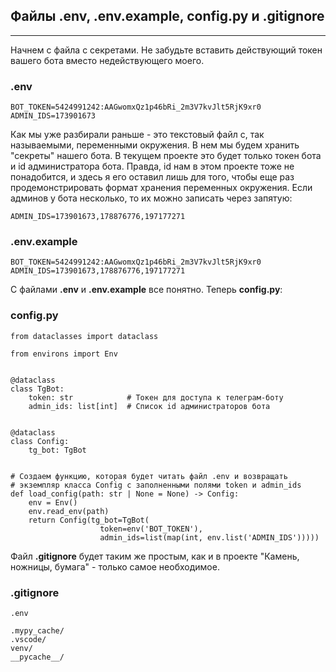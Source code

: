 ## Файлы .env, .env.example, config.py и .gitignore
------------------------------------------------

Начнем с файла с секретами. Не забудьте вставить действующий токен вашего бота вместо недействующего моего.

### .env

    BOT_TOKEN=5424991242:AAGwomxQz1p46bRi_2m3V7kvJlt5RjK9xr0
    ADMIN_IDS=173901673

Как мы уже разбирали раньше - это текстовый файл с, так называемыми, переменными окружения. В нем мы будем хранить "секреты" нашего бота. В текущем проекте это будет только токен бота и id администратора бота. Правда, id нам в этом проекте тоже не понадобится, и здесь я его оставил лишь для того, чтобы еще раз продемонстрировать формат хранения переменных окружения. Если админов у бота несколько, то их можно записать через запятую:

    ADMIN_IDS=173901673,178876776,197177271

### .env.example

    BOT_TOKEN=5424991242:AAGwomxQz1p46bRi_2m3V7kvJlt5RjK9xr0
    ADMIN_IDS=173901673,178876776,197177271

С файлами **.env** и **.env.example** все понятно. Теперь **config.py**:

### config.py

    from dataclasses import dataclass
    
    from environs import Env
    
    
    @dataclass
    class TgBot:
        token: str            # Токен для доступа к телеграм-боту
        admin_ids: list[int]  # Список id администраторов бота
    
    
    @dataclass
    class Config:
        tg_bot: TgBot
    
    
    # Создаем функцию, которая будет читать файл .env и возвращать
    # экземпляр класса Config с заполненными полями token и admin_ids
    def load_config(path: str | None = None) -> Config:
        env = Env()
        env.read_env(path)
        return Config(tg_bot=TgBot(
                        token=env('BOT_TOKEN'),
                        admin_ids=list(map(int, env.list('ADMIN_IDS')))))

Файл **.gitignore** будет таким же простым, как и в проекте "Камень, ножницы, бумага" - только самое необходимое.

### .gitignore

    .env
    
    .mypy_cache/
    .vscode/
    venv/
    __pycache__/